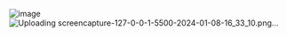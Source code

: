 ![image](https://github.com/iamshihab2020/PR-Assignment-1-New-Year/assets/68939980/f566795a-9171-4cbd-abae-d390cce4b4ef)![Uploading screencapture-127-0-0-1-5500-2024-01-08-16_33_10.png…]()
